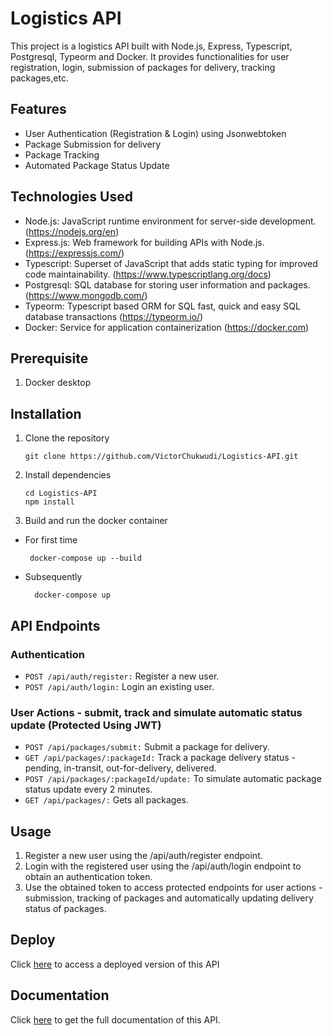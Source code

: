 # Logistics API

This project is a logistics API built with Node.js, Express, Typescript, Postgresql, Typeorm and Docker. It provides functionalities for user registration, login, submission of packages for delivery, tracking packages,etc.

## Features

- User Authentication (Registration & Login) using Jsonwebtoken
- Package Submission for delivery
- Package Tracking
- Automated Package Status Update

## Technologies Used

- Node.js: JavaScript runtime environment for server-side development. (https://nodejs.org/en)
- Express.js: Web framework for building APIs with Node.js. (https://expressjs.com/)
- Typescript: Superset of JavaScript that adds static typing for improved code maintainability. (https://www.typescriptlang.org/docs)
- Postgresql: SQL database for storing user information and packages. (https://www.mongodb.com/)
- Typeorm: Typescript based ORM for SQL fast, quick and easy SQL database transactions (https://typeorm.io/)
- Docker: Service for application containerization (https://docker.com)

## Prerequisite
1. Docker desktop
   

## Installation
1. Clone the repository
   ```
   git clone https://github.com/VictorChukwudi/Logistics-API.git
   ```
2. Install dependencies
   ```
   cd Logistics-API
   npm install
   ```
3. Build and run the docker container
- For first time
   ```
    docker-compose up --build
   ```
- Subsequently
  ```
    docker-compose up
  ```
## API Endpoints
### Authentication
- `POST /api/auth/register:` Register a new user.
- `POST /api/auth/login:` Login an existing user.
  
### User Actions - submit, track and simulate automatic status update (Protected Using JWT)
- `POST /api/packages/submit:` Submit a package for delivery.
- `GET /api/packages/:packageId:` Track a package delivery status - pending, in-transit, out-for-delivery, delivered.
- `POST /api/packages/:packageId/update:` To simulate automatic package status update every 2 minutes.
- `GET /api/packages/:` Gets all packages.

  
## Usage
1. Register a new user using the /api/auth/register endpoint.
2. Login with the registered user using the /api/auth/login endpoint to obtain an authentication token.
3. Use the obtained token to access protected endpoints for user actions - submission, tracking of packages and automatically updating delivery status of packages.
   
## Deploy
Click [here](https://logistics-api-2y0k.onrender.com) to access a deployed version of this API
   
## Documentation
Click [here](https://documenter.getpostman.com/view/19721625/2sA3JQ5Kuz) to get the full documentation of this API.





